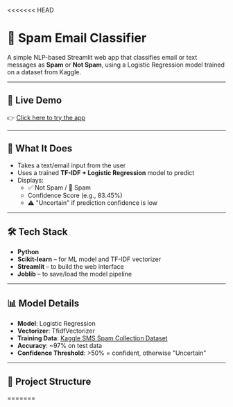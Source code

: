 <<<<<<< HEAD
# 📩 Spam Email Classifier

A simple NLP-based Streamlit web app that classifies email or text messages as **Spam** or **Not Spam**, using a Logistic Regression model trained on a dataset from Kaggle.

---

## 🚀 Live Demo

👉 [Click here to try the app](https://vythiwkbhaxklffcercxkn.streamlit.app/)  


---

## 🧠 What It Does

- Takes a text/email input from the user
- Uses a trained **TF-IDF + Logistic Regression** model to predict
- Displays:
  - ✅ Not Spam / 🚫 Spam
  - Confidence Score (e.g., 83.45%)
  - ⚠️ "Uncertain" if prediction confidence is low

---

## 🛠️ Tech Stack

- **Python**
- **Scikit-learn** – for ML model and TF-IDF vectorizer
- **Streamlit** – to build the web interface
- **Joblib** – to save/load the model pipeline

---

## 📊 Model Details

- **Model**: Logistic Regression  
- **Vectorizer**: TfidfVectorizer  
- **Training Data**: [Kaggle SMS Spam Collection Dataset](https://www.kaggle.com/datasets/uciml/sms-spam-collection-dataset)  
- **Accuracy**: ~97% on test data  
- **Confidence Threshold**: >50% = confident, otherwise "Uncertain"

---

## 📂 Project Structure

=======
